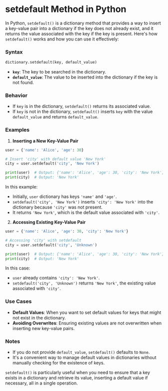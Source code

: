 # setdefault Method in Python

In Python, `setdefault()` is a dictionary method that provides a way to insert a key-value pair into a dictionary if the key does not already exist, and it returns the value associated with the key if the key is present. Here's how `setdefault()` works and how you can use it effectively:

### Syntax

```python
dictionary.setdefault(key, default_value)
```

- **`key`**: The key to be searched in the dictionary.
- **`default_value`**: The value to be inserted into the dictionary if the key is not found.

### Behavior

- If `key` is in the dictionary, `setdefault()` returns its associated value.
- If `key` is not in the dictionary, `setdefault()` inserts `key` with the value `default_value` and returns `default_value`.

### Examples

1. **Inserting a New Key-Value Pair**

```python
user = {'name': 'Alice', 'age': 30}

# Insert 'city' with default value 'New York'
city = user.setdefault('city', 'New York')

print(user)  # Output: {'name': 'Alice', 'age': 30, 'city': 'New York'}
print(city)  # Output: 'New York'
```

In this example:
- Initially, `user` dictionary has keys `'name'` and `'age'`.
- `setdefault('city', 'New York')` inserts `'city': 'New York'` into the dictionary because `'city'` was not present.
- It returns `'New York'`, which is the default value associated with `'city'`.

2. **Accessing Existing Key-Value Pair**

```python
user = {'name': 'Alice', 'age': 30, 'city': 'New York'}

# Accessing 'city' with setdefault
city = user.setdefault('city', 'Unknown')

print(user)  # Output: {'name': 'Alice', 'age': 30, 'city': 'New York'}
print(city)  # Output: 'New York'
```

In this case:
- `user` already contains `'city': 'New York'`.
- `setdefault('city', 'Unknown')` returns `'New York'`, the existing value associated with `'city'`.

### Use Cases

- **Default Values**: When you want to set default values for keys that might not exist in the dictionary.
- **Avoiding Overwrites**: Ensuring existing values are not overwritten when inserting new key-value pairs.

### Notes

- If you do not provide `default_value`, `setdefault()` defaults to `None`.
- It's a convenient way to manage default values in dictionaries without manually checking for the existence of keys.

`setdefault()` is particularly useful when you need to ensure that a key exists in a dictionary and retrieve its value, inserting a default value if necessary, all in a single operation.